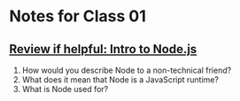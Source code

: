 # Notes for Class 01

## [Review if helpful: Intro to Node.js](https://www.sitepoint.com/an-introduction-to-node-js)

1. How would you describe Node to a non-technical friend?
2. What does it mean that Node is a JavaScript runtime?
3. What is Node used for?
